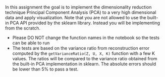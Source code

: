 In this assignment the goal is to implement the dimensionality reduction technique Principal Component Analysis (PCA) to a very high dimensional data and apply visualization. Note that you are not allowed to use the built-in PCA API provided by the sklearn library. Instead you will be implementing from the scratch.

  - Please DO NOT change the function names in the notebook so the tests can be able to run
  - The tests are based on the variance ratio from reconstruction error computed by the `getVarianceRatio(Z, U, X, K)` function with a few K values. The ratios will be compared to the variance ratio obtained from the built-in PCA implementation in sklearn. The absolute errors should be lower than 5% to pass a test.

